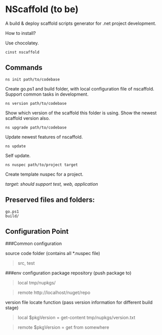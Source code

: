 NScaffold (to be)
=========
A build &amp; deploy scaffold scripts generator for .net project development. 

How to install? 

Use chocolatey. 

    cinst nscaffold

Commands 
-------------------

    ns init path/to/codebase
    
Create go.ps1 and build folder, with local configuration file of nscaffold. Support common tasks in development. 

    ns version path/to/codebase
Show which version of the scaffold this folder is using. Show the newest scaffold version also. 

    ns upgrade path/to/codebase
Update newest features of nscaffold. 

    ns update
Self update.

    ns nuspec path/to/project target
Create template nuspec for a project. 

_target: should support test, web, application_


Preserved files and folders:
--------------
    go.ps1
    build/


Configuration Point
------------------------

###Common configuration

source code folder (contains all *.nuspec file)
> src, test

###env configuration
package repository (push package to)

> local tmp/nupkgs/ 

> remote http://localhost/nuget/repo

version file locate function (pass version information for different build stage)
> local $pkgVersion = get-content tmp/nupkgs/version.txt

> remote $pkgVersion = get from somewhere


